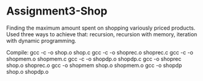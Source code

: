 # Assignment3-Shop
Finding the maximum amount spent on shopping variously priced products. Used three ways to achieve that: recursion, recursion with memory, iteration with dynamic programming. 

Compile:
gcc -c -o shop.o shop.c
gcc -c -o shoprec.o shoprec.c
gcc -c -o shopmem.o shopmem.c
gcc -c -o shopdp.o shopdp.c
gcc -o shoprec shop.o shoprec.o
gcc -o shopmem shop.o shopmem.o
gcc -o shopdp shop.o shopdp.o
